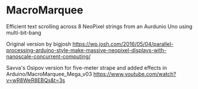 # MacroMarquee
Efficient text scrolling across 8 NeoPixel strings from an Aurdunio Uno using multi-bit-bang

Original version by bigjosh 
https://wp.josh.com/2016/05/04/parallel-processing-arduino-style-make-massive-neopixel-displays-with-nanoscale-concurrent-computing/

Savva's Osipov version for five-meter strape and added effects
in Arduino/MacroMarquee_Mega_v03
https://www.youtube.com/watch?v=wR8WeR8EBQs&t=3s
